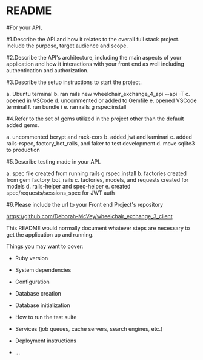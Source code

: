 # README

#For your API,

#1.Describe the API and how it relates to the overall full stack project. Include the purpose, target audience and scope.

#2.Describe the API's architecture, including the main aspects of your application and how it interactions with your front end as well including authentication and authorization.

#3.Describe the setup instructions to start the project.

a. Ubuntu terminal
b. ran rails new wheelchair_exchange_4_api --api -T
c. opened in VSCode
d. uncommented or added to Gemfile
e. opened VSCode terminal
f. ran bundle i
e. ran rails g rspec:install

#4.Refer to the set of gems utilized in the project other than the default added gems.

a. uncommented bcrypt and rack-cors
b. added jwt and kaminari
c. added rails-rspec, factory_bot_rails, and faker to test development
d. move sqlite3 to production

#5.Describe testing made in your API.

a. spec file created from running rails g rspec:install
b. factories created from gem factory_bot_rails 
c. factories, models, and requests created for models
d. rails-helper and spec-helper
e. created spec/requests/sessions_spec for JWT auth
 
#6.Please include the url to your Front end Project's repository

https://github.com/Deborah-McVey/wheelchair_exchange_3_client


This README would normally document whatever steps are necessary to get the
application up and running.

Things you may want to cover:

* Ruby version

* System dependencies

* Configuration

* Database creation

* Database initialization

* How to run the test suite

* Services (job queues, cache servers, search engines, etc.)

* Deployment instructions

* ...